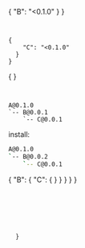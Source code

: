 ---
---








{
    "B": "<0.1.0"
  }
}
```


{
    "C": "<0.1.0"
  }
}
```

{
}
```


A@0.1.0
`-- B@0.0.1
    `-- C@0.0.1
```

install:

```bash
A@0.1.0
`-- B@0.0.2
    `-- C@0.0.1
```




{
    "B": {
        "C": {
        }
      }
    }
  }
}
```






  }
```








